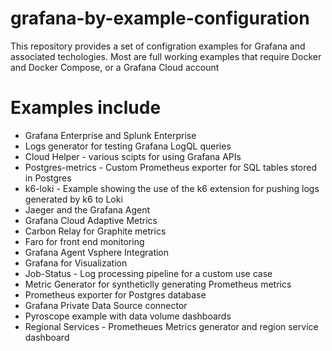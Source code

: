 # grafana-by-example-configuration
This repository provides a set of configration examples for Grafana and associated techologies. Most are full working examples that require Docker and Docker Compose, or a Grafana Cloud account

# Examples include
- Grafana Enterprise and Splunk Enterprise
- Logs generator for testing Grafana LogQL queries
- Cloud Helper - various scipts for using Grafana APIs
- Postgres-metrics - Custom Prometheus exporter for SQL tables stored in Postgres
- k6-loki - Example showing the use of the k6 extension for pushing logs generated by k6 to Loki
- Jaeger and the Grafana Agent
- Grafana Cloud Adaptive Metrics
- Carbon Relay for Graphite metrics
- Faro for front end monitoring
- Grafana Agent Vsphere Integration
- Grafana for Visualization
- Job-Status - Log processing pipeline for a custom use case
- Metric Generator for syntheticlly generating Prometheus metrics
- Prometheus exporter for Postgres database
- Grafana Private Data Source connector
- Pyroscope example with data volume dashboards
- Regional Services - Prometheues Metrics generator and region service dashboard


